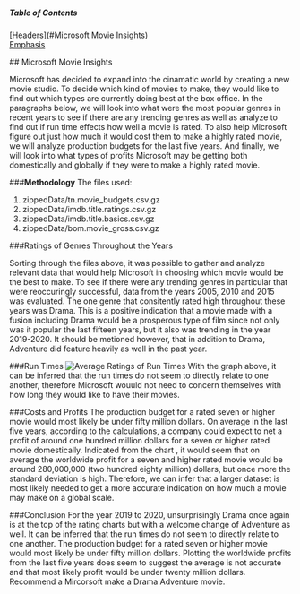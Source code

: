 ##### Table of Contents  
[Headers](#Microsoft Movie Insights)  
[Emphasis](#emphasis)  
    
<a name="headers"/>
## Microsoft Movie Insights

Microsoft has decided to expand into the cinamatic world by creating a new movie studio. To decide which kind of movies to make, they would like to find out which types are currently doing best at the box office. In the paragraphs below, we will look into what were the most popular genres in recent years to see if there are any trending genres as well as analyze to find out if run time effects how well a movie is rated. To also help Microsoft figure out just how much it would cost them to make a highly rated movie, we will analyze production budgets for the last five years. And finally, we will look into what types of profits Microsoft may be getting both domestically and globally if they were to make a highly rated movie.


###**Methodology**
The files used:
1. zippedData/tn.movie_budgets.csv.gz
2. zippedData/imdb.title.ratings.csv.gz
3. zippedData/imdb.title.basics.csv.gz
4. zippedData/bom.movie_gross.csv.gz

###Ratings of Genres Throughout the Years

Sorting through the files above, it was possible to gather and analyze relevant data that would help Microsoft in choosing which movie would be the best to make. To see if there were any trending genres in particular that were reoccuringly successful, data from the years 2005, 2010 and 2015 was evaluated. The one genre that consitently rated high throughout these years was Drama. This is a positive indication that a movie made with a fusion including Drama would be a prosperous type of film since not only was it popular the last fifteen years, but it also was trending in the year 2019-2020. It should be metioned however, that in addition to Drama, Adventure did feature heavily as well in the past year. 

###Run Times
![Average Ratings of Run Times](https://user-images.githubusercontent.com/79724188/120088299-062e9480-c0bd-11eb-9d06-968076cf1ac4.png)
With the graph above, it can be inferred that the run times do not seem to directly relate to one another, therefore Microsoft wouuld not need to concern themselves with how long they would like to have their movies.

###Costs and Profits
The production budget for a rated seven or higher movie would most likely be under fifty million dollars. On average in the last five years, according to the calculations, a company could expect to net a profit of around one hundred million dollars for a seven or higher rated movie domestically. Indicated from the chart , it would seem that on average the worldwide profit for a seven and higher rated movie would be around 280,000,000 (two hundred eighty million) dollars, but once more the standard deviation is high. Therefore, we can infer that a larger dataset is most likely needed to get a more accurate indication on how much a movie may make on a global scale.

###Conclusion
For the year 2019 to 2020, unsurprisingly Drama once again is at the top of the rating charts but with a welcome change of Adventure as well. It can be inferred that the run times do not seem to directly relate to one another. The production budget for a rated seven or higher movie would most likely be under fifty million dollars. Plotting the worldwide profits from the last five years does seem to suggest the average is not accurate and that most likely profit would be under twenty million dollars. Recommend a Mircorsoft make a Drama Adventure movie.

